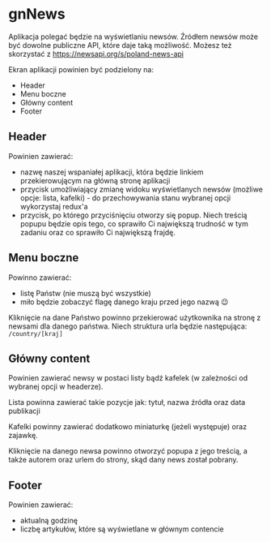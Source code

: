 # gnNews

Aplikacja polegać będzie na wyświetlaniu newsów. Źródłem newsów może być dowolne publiczne API, które daje taką możliwość. Możesz też skorzystać z https://newsapi.org/s/poland-news-api

Ekran aplikacji powinien być podzielony na:

- Header
- Menu boczne
- Główny content
- Footer

## Header

Powinien zawierać:

- nazwę naszej wspaniałej aplikacji, która będzie linkiem przekierowującym na główną stronę aplikacji
- przycisk umożliwiający zmianę widoku wyświetlanych newsów (możliwe opcje: lista, kafelki) - do przechowywania stanu wybranej opcji wykorzystaj redux'a
- przycisk, po którego przyciśnięciu otworzy się popup. Niech treścią popupu będzie opis tego, co sprawiło Ci największą trudność w tym zadaniu oraz co sprawiło Ci największą frajdę.

## Menu boczne

Powinno zawierać:

- listę Państw (nie muszą być wszystkie)
- miło będzie zobaczyć flagę danego kraju przed jego nazwą 😉

Kliknięcie na dane Państwo powinno przekierować użytkownika na stronę z newsami dla danego państwa. Niech struktura urla będzie następująca: `/country/[kraj]`

## Główny content

Powinien zawierać newsy w postaci listy bądź kafelek (w zależności od wybranej opcji w headerze).

Lista powinna zawierać takie pozycje jak: tytuł, nazwa źródła oraz data publikacji

Kafelki powinny zawierać dodatkowo miniaturkę (jeżeli występuje) oraz zajawkę.

Kliknięcie na danego newsa powinno otworzyć popupa z jego treścią, a także autorem oraz urlem do strony, skąd dany news został pobrany.

## Footer

Powinien zawierać:

- aktualną godzinę
- liczbę artykułów, które są wyświetlane w głównym contencie
